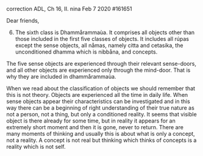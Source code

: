  correction ADL, Ch 16, II.
nina
Feb 7 2020  #161651  

Dear friends,

6. The sixth class is Dhammårammaùa. It comprises all objects other than those included in the first five classes of objects. It includes all rúpas except the sense objects, all nåmas, namely citta and cetasika, the unconditioned dhamma which is nibbåna, and concepts. 

The five sense objects are experienced through their relevant sense-doors, and all other objects are experienced only through the mind-door. That is why they are included in dhammårammaùa.

When we read about the classification of objects we should remember that this is not theory. Objects are experienced all the time in daily life. When sense objects appear their characteristics can be investigated and in this way there can be a beginning of right understanding of their true nature as not a person, not a thing, but only a conditioned reality. It seems that visible object is there already for some time, but in reality it appears for an extremely short moment and then it is gone, never to return. There are many moments of thinking and usually this is about what is only a concept, not a reality. A concept is not real but thinking which thinks of concepts is a reality which is not self. 
